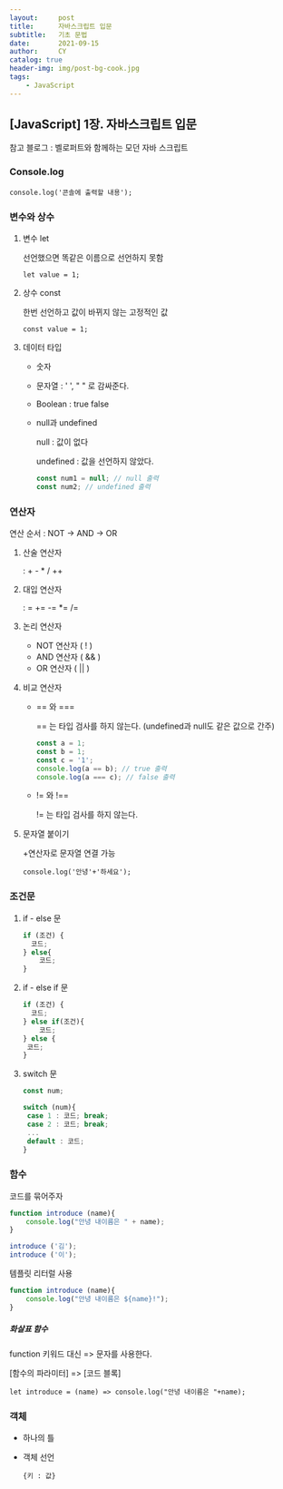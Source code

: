 ```yaml
---
layout:     post
title:      자바스크립트 입문 
subtitle:   기초 문법
date:       2021-09-15
author:     CY
catalog: true
header-img: img/post-bg-cook.jpg
tags:
    - JavaScript
---
```

## [JavaScript] 1장. 자바스크립트 입문 
참고 블로그 : 벨로퍼트와 함께하는 모던 자바 스크립트 

[링크]: https://learnjs.vlpt.us/



### Console.log

`console.log('콘솔에 출력할 내용');`



### 변수와 상수

1. 변수 let

   선언했으면 똑같은 이름으로 선언하지 못함

   `let value = 1;`

2. 상수 const

   한번 선언하고 값이 바뀌지 않는 고정적인 값

   `const value = 1;`

3. 데이터 타입

   - 숫자

   - 문자열 : ' ', " " 로 감싸준다.

   - Boolean : true false

   - null과 undefined

     null : 값이 없다

     undefined : 값을 선언하지 않았다.

     ```javascript
     const num1 = null; // null 출력
     const num2; // undefined 출력
     ```

     

### 연산자

연산 순서 : NOT -> AND -> OR

1. 산술 연산자

   : + - * / ++ 

2. 대입 연산자

   : = += -= *= /=

3. 논리 연산자

   - NOT 연산자 ( ! )
   - AND 연산자 ( && )
   - OR 연산자 ( || )

4. 비교 연산자

   - == 와 ===

     == 는 타입 검사를 하지 않는다. (undefined과 null도 같은 값으로 간주)

     ```javascript
     const a = 1;
     const b = 1;
     const c = '1';
     console.log(a == b); // true 출력
     console.log(a === c); // false 출력
     ```

   - != 와 !==

     != 는 타입 검사를 하지 않는다.

5. 문자열 붙이기

   +연산자로 문자열 연결 가능

   `console.log('안녕'+'하세요');`



### 조건문

1. if - else 문

   ```javascript
   if (조건) {
     코드;
   } else{
       코드;
   }
   ```

2. if - else if 문

   ```javascript
   if (조건) {
     코드;
   } else if(조건){
       코드;
   } else {
   	코드;
   }
   ```

3. switch 문

   ```javascript
   const num;
   
   switch (num){
   	case 1 : 코드; break;
   	case 2 : 코드; break;
   	...
   	default : 코드;
   }
   ```

   

### 함수

코드를 묶어주자

```javascript
function introduce (name){
	console.log("안녕 내이름은 " + name);
}

introduce ('김');
introduce ('이');
```

템플릿 리터럴 사용

```javascript
function introduce (name){
	console.log("안녕 내이름은 ${name}!");
}
```

##### 화살표 함수

function 키워드 대신 => 문자를 사용한다.

[함수의 파라미터] => [코드 블록]

`let introduce = (name) => console.log("안녕 내이름은 "+name);`



### 객체

- 하나의 틀

- 객체 선언

  `{키 : 값}`

  
